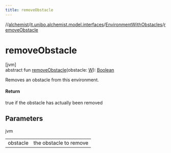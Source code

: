 ```yaml
---
title: removeObstacle
---
```

//[alchemist](../../../index.html)/[it.unibo.alchemist.model.interfaces](../index.html)/[EnvironmentWithObstacles](index.html)/[removeObstacle](remove-obstacle.html)



# removeObstacle



[jvm]\
abstract fun [removeObstacle](remove-obstacle.html)(obstacle: [W](index.html)): [Boolean](https://kotlinlang.org/api/latest/jvm/stdlib/kotlin/-boolean/index.html)



Removes an obstacle from this environment.



#### Return



true if the obstacle has actually been removed



## Parameters


jvm

| | |
|---|---|
| obstacle | the obstacle to remove |




